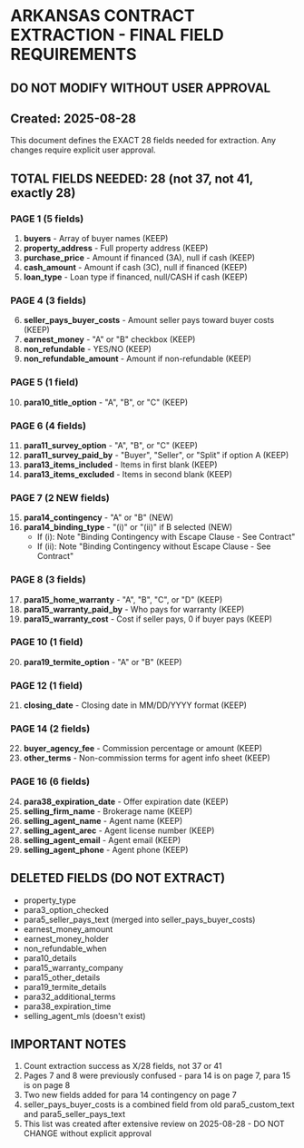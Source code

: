 # ARKANSAS CONTRACT EXTRACTION - FINAL FIELD REQUIREMENTS
## DO NOT MODIFY WITHOUT USER APPROVAL
## Created: 2025-08-28

This document defines the EXACT 28 fields needed for extraction. Any changes require explicit user approval.

## TOTAL FIELDS NEEDED: 28 (not 37, not 41, exactly 28)

### PAGE 1 (5 fields)
1. **buyers** - Array of buyer names (KEEP)
2. **property_address** - Full property address (KEEP)
3. **purchase_price** - Amount if financed (3A), null if cash (KEEP)
4. **cash_amount** - Amount if cash (3C), null if financed (KEEP)  
5. **loan_type** - Loan type if financed, null/CASH if cash (KEEP)

### PAGE 4 (3 fields)
6. **seller_pays_buyer_costs** - Amount seller pays toward buyer costs (KEEP)
7. **earnest_money** - "A" or "B" checkbox (KEEP)
8. **non_refundable** - YES/NO (KEEP)
9. **non_refundable_amount** - Amount if non-refundable (KEEP)

### PAGE 5 (1 field)
10. **para10_title_option** - "A", "B", or "C" (KEEP)

### PAGE 6 (4 fields)
11. **para11_survey_option** - "A", "B", or "C" (KEEP)
12. **para11_survey_paid_by** - "Buyer", "Seller", or "Split" if option A (KEEP)
13. **para13_items_included** - Items in first blank (KEEP)
14. **para13_items_excluded** - Items in second blank (KEEP)

### PAGE 7 (2 NEW fields)
15. **para14_contingency** - "A" or "B" (NEW)
16. **para14_binding_type** - "(i)" or "(ii)" if B selected (NEW)
    - If (i): Note "Binding Contingency with Escape Clause - See Contract"
    - If (ii): Note "Binding Contingency without Escape Clause - See Contract"

### PAGE 8 (3 fields)
17. **para15_home_warranty** - "A", "B", "C", or "D" (KEEP)
18. **para15_warranty_paid_by** - Who pays for warranty (KEEP)
19. **para15_warranty_cost** - Cost if seller pays, 0 if buyer pays (KEEP)

### PAGE 10 (1 field)
20. **para19_termite_option** - "A" or "B" (KEEP)

### PAGE 12 (1 field)
21. **closing_date** - Closing date in MM/DD/YYYY format (KEEP)

### PAGE 14 (2 fields)
22. **buyer_agency_fee** - Commission percentage or amount (KEEP)
23. **other_terms** - Non-commission terms for agent info sheet (KEEP)

### PAGE 16 (6 fields)
24. **para38_expiration_date** - Offer expiration date (KEEP)
25. **selling_firm_name** - Brokerage name (KEEP)
26. **selling_agent_name** - Agent name (KEEP)
27. **selling_agent_arec** - Agent license number (KEEP)
28. **selling_agent_email** - Agent email (KEEP)
29. **selling_agent_phone** - Agent phone (KEEP)

## DELETED FIELDS (DO NOT EXTRACT)
- property_type
- para3_option_checked
- para5_seller_pays_text (merged into seller_pays_buyer_costs)
- earnest_money_amount
- earnest_money_holder
- non_refundable_when
- para10_details
- para15_warranty_company
- para15_other_details
- para19_termite_details
- para32_additional_terms
- para38_expiration_time
- selling_agent_mls (doesn't exist)

## IMPORTANT NOTES
1. Count extraction success as X/28 fields, not 37 or 41
2. Pages 7 and 8 were previously confused - para 14 is on page 7, para 15 is on page 8
3. Two new fields added for para 14 contingency on page 7
4. seller_pays_buyer_costs is a combined field from old para5_custom_text and para5_seller_pays_text
5. This list was created after extensive review on 2025-08-28 - DO NOT CHANGE without explicit approval